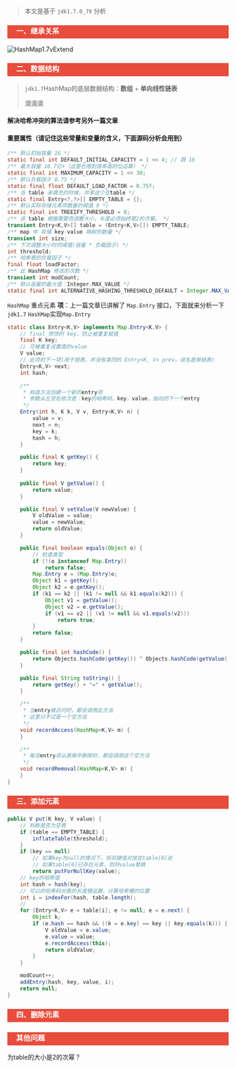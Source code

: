 > 本文是基于 `jdk1.7.0_79` 分析

<h3 style="padding-bottom:6px; padding-left:20px; color:#ffffff; background-color:#E74C3C;">一、继承关系</h3>

![HashMap1.7vExtend](http://pgq1yfr0p.bkt.clouddn.com/image/java/collectionHashMap1.7vExtend.png)

<h3 style="padding-bottom:6px; padding-left:20px; color:#ffffff; background-color:#E74C3C;">二、数据结构</h3>

>`jdk1.7`HashMap的底层数据结构：**数组** + **单向线性链表**
>
>滴滴滴



#### 解决哈希冲突的算法请参考另外一篇文章

>

#### 重要属性（请记住这些常量和变量的含义，下面源码分析会用到）

```java
/** 默认初始容量 16 */
static final int DEFAULT_INITIAL_CAPACITY = 1 << 4; // 既 16
/** 最大容量 10.7亿+（这里也用到效率高的位运算） */
static final int MAXIMUM_CAPACITY = 1 << 30;
/** 默认负载因子 0.75 */
static final float DEFAULT_LOAD_FACTOR = 0.75f;
/** 当 table 未填充的时候，共享这个空table */
static final Entry<?,?>[] EMPTY_TABLE = {};
/** 默认实际存储元素项数量的阈值 8 */
static final int TREEIFY_THRESHOLD = 8;
/** 该 table 根据需要而调整大小。长度必须始终是2的次幂。 */
transient Entry<K,V>[] table = (Entry<K,V>[]) EMPTY_TABLE;
/** map 中 存储 key-value 映射的数量 */
transient int size;
/** 下次调整大小时的阈值(容量 * 负载因子) */
int threshold;
/** 哈希表的负载因子 */
final float loadFactor;
/** 此 HashMap 修改的次数 */
transient int modCount;
/** 默认容量的最大值：Integer.MAX_VALUE */
static final int ALTERNATIVE_HASHING_THRESHOLD_DEFAULT = Integer.MAX_VALUE;
```

`HashMap` 重点元素 **项**：上一篇文章已讲解了 `Map.Entry` 接口，下面就来分析一下 `jdk1.7` `HashMap`实现`Map.Entry`

```java
static class Entry<K,V> implements Map.Entry<K,V> {
    // final 修饰的 key，防止被重复赋值
    final K key;
    // 可被重复设置值的value
    V value;
    // 此项的下一项(用于链表。并没有类四的 Entry<K, V> prev，说名是单链表)
    Entry<K,V> next;
    int hash;

    /**
     * 构造方法创建一个新的entry项
     * 参数从左至右依次是：key的哈希码，key，value，指向的下一个entry
     */
    Entry(int h, K k, V v, Entry<K,V> n) {
        value = v;
        next = n;
        key = k;
        hash = h;
    }

    public final K getKey() {
        return key;
    }
    
    public final V getValue() {
        return value;
    }

    public final V setValue(V newValue) {
        V oldValue = value;
        value = newValue;
        return oldValue;
    }

    public final boolean equals(Object o) {
        // 检查类型
        if (!(o instanceof Map.Entry))
            return false;
        Map.Entry e = (Map.Entry)o;
        Object k1 = getKey();
        Object k2 = e.getKey();
        if (k1 == k2 || (k1 != null && k1.equals(k2))) {
            Object v1 = getValue();
            Object v2 = e.getValue();
            if (v1 == v2 || (v1 != null && v1.equals(v2)))
                return true;
        }
        return false;
    }

    public final int hashCode() {
        return Objects.hashCode(getKey()) ^ Objects.hashCode(getValue());
    }

    public final String toString() {
        return getKey() + "=" + getValue();
    }

    /**
     * 当entry被访问时，都会调用此方法
     * 这里只不过是一个空方法
     */
    void recordAccess(HashMap<K,V> m) {
    }

    /**
     * 每当entry项从表格中删除时，都会调用这个空方法
     */
    void recordRemoval(HashMap<K,V> m) {
    }
}
```



<h3 style="padding-bottom:6px; padding-left:20px; color:#ffffff; background-color:#E74C3C;">三、添加元素</h3>

```java
public V put(K key, V value) {
    // 判断是否为空表
    if (table == EMPTY_TABLE) {
        inflateTable(threshold);
    }
    if (key == null)
        // 如果key为null的情况下，将将键值对放在table[0]处
        // 如果table[0]已存在元素，则将value替换
        return putForNullKey(value);
    // key的哈希值
    int hash = hash(key);
    // 可以的哈希码对表的长度模运算，计算哈希槽的位置
    int i = indexFor(hash, table.length);
    // 
    for (Entry<K,V> e = table[i]; e != null; e = e.next) {
        Object k;
        if (e.hash == hash && ((k = e.key) == key || key.equals(k))) {
            V oldValue = e.value;
            e.value = value;
            e.recordAccess(this);
            return oldValue;
        }
    }

    modCount++;
    addEntry(hash, key, value, i);
    return null;
}
```





<h3 style="padding-bottom:6px; padding-left:20px; color:#ffffff; background-color:#E74C3C;">四、删除元素</h3>



<h3 style="padding-bottom:6px; padding-left:20px; color:#ffffff; background-color:#E74C3C;">其他问题</h3>

为table的大小是2的次幂？
